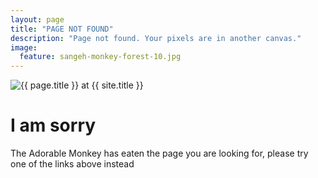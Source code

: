 ```yaml
---
layout: page
title: "PAGE NOT FOUND"
description: "Page not found. Your pixels are in another canvas."
image:
  feature: sangeh-monkey-forest-10.jpg
---  
```


<script>
var url = window.location.href;
if (url.endsWith("/")){
    var urlWithoutSlash = url.substring(0, url.length-1);
    window.location.href = urlWithoutSlash;
}
</script>

<img src="{{ site.url }}/images/hmfaysal-404.jpg" alt="{{ page.title }} at {{ site.title }}">

<div class="text-center">
	<h1>I am sorry</h1>
	<p>The Adorable Monkey has eaten the page you are looking for,
	please try one of the links above instead</p>
</div>



